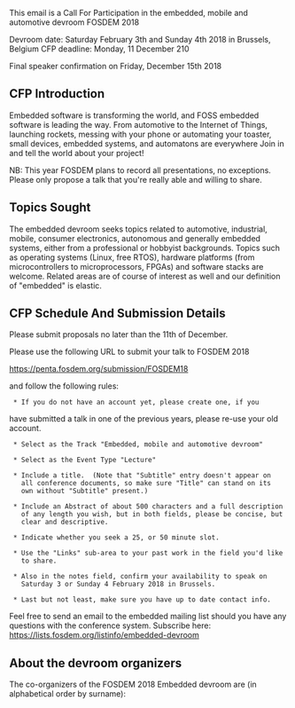 This email is a Call For Participation in the embedded, mobile and
automotive devroom FOSDEM 2018


Devroom date: Saturday February 3th and Sunday 4th 2018 in Brussels, Belgium
CFP deadline: Monday, 11 December 210

Final speaker confirmation on Friday, December 15th 2018


CFP Introduction
---------------------------

Embedded software is transforming the world, and FOSS embedded software
is leading the way. From automotive to the Internet of Things,
launching rockets, messing with your phone or automating your toaster,
small devices, embedded systems, and automatons are everywhere
Join in and tell the world about your project!

NB: This year FOSDEM plans to record all presentations, no exceptions.
Please only propose a talk that you're really able and willing to share.

Topics Sought
------------------------

The embedded devroom seeks topics related to automotive, industrial,
mobile, consumer electronics, autonomous and generally embedded
systems, either from a professional or hobbyist backgrounds. Topics
such as operating systems (Linux, free RTOS), hardware platforms (from
microcontrollers to microprocessors, FPGAs) and software stacks are
welcome. Related areas are of course of interest as well and our
definition of "embedded" is elastic.

CFP Schedule And Submission Details
-----------------------------------------------------------

Please submit proposals no later than the 11th of December.

Please use the following URL to submit your talk to FOSDEM 2018

https://penta.fosdem.org/submission/FOSDEM18


and follow the following rules:

     * If you do not have an account yet, please create one, if you
have submitted
       a talk in one of the previous years, please re-use your old account.

     * Select as the Track "Embedded, mobile and automotive devroom"

     * Select as the Event Type "Lecture"

     * Include a title.  (Note that "Subtitle" entry doesn't appear on
       all conference documents, so make sure "Title" can stand on its
       own without "Subtitle" present.)

     * Include an Abstract of about 500 characters and a full description
       of any length you wish, but in both fields, please be concise, but
       clear and descriptive.

     * Indicate whether you seek a 25, or 50 minute slot.

     * Use the "Links" sub-area to your past work in the field you'd like
       to share.

     * Also in the notes field, confirm your availability to speak on
       Saturday 3 or Sunday 4 February 2018 in Brussels.

     * Last but not least, make sure you have up to date contact info.

Feel free to send an email to the embedded mailing list should you have
any questions with the conference system.
Subscribe here: https://lists.fosdem.org/listinfo/embedded-devroom


About the devroom organizers
--------------------------------------------------

The co-organizers of the FOSDEM 2018 Embedded devroom are
(in alphabetical order by surname):
